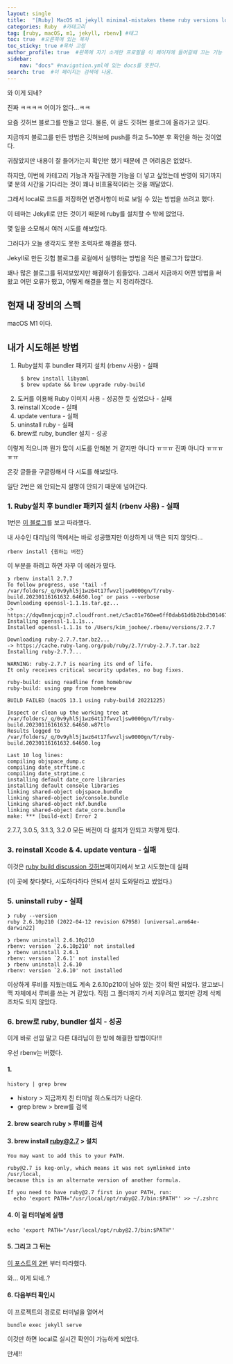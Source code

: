 ```yaml
---
layout: single
title:  "[Ruby] MacOS m1 jekyll minimal-mistakes theme ruby versions local"
categories: Ruby  #카테고리
tag: [ruby, macOS, m1, jekyll, rbenv] #태그
toc: true  #오른쪽에 있는 목차
toc_sticky: true #목차 고정
author_profile: true  #왼쪽에 자기 소개란 프로필을 이 페이지에 들어갈때 끄는 기능
sidebar:
    nav: "docs" #navigation.yml에 있는 docs를 뜻한다.
search: true  #이 페이지는 검색에 나옴.
---
```


와 이게 되네?

진짜 ㅋㅋㅋㅋ 어이가 없다...ㅋㅋ

요즘 깃허브 블로그를 만들고 있다. 물론, 이 글도 깃허브 블로그에 올라가고 있다.

지금까지 블로그를 만든 방법은 깃허브에 push를 하고 5~10분 후 확인을 하는 것이였다.

귀찮았지만 내용이 잘 들어가는지 확인만 했기 때문에 큰 어려움은 없었다.

하지만, 이번에 카테고리 기능과 자질구레한 기능을 더 넣고 싶었는데 반영이 되기까지 몇 분의 시간을 기다리는 것이 꽤나 비효율적이라는 것을 깨달았다.

그래서 local로 코드를 저장하면 변경사항이 바로 보일 수 있는 방법을 쓰려고 했다.

이 테마는 Jekyll로 만든 것이기 때문에 ruby를 설치할 수 밖에 없었다. 

몇 일을 소모해서 여러 시도를 해보았다.

그러다가 오늘 생각지도 못한 조력자로 해결을 했다.

Jekyll로 만든 깃헙 블로그를 로컬에서 실행하는 방법을 적은 블로그가 많았다.

꽤나 많은 블로그를 뒤져보았지만 해결하기 힘들었다. 그래서 지금까지 어떤 방법을 써왔고 어떤 오류가 떴고, 어떻게 해결을 했는 지 정리하겠다.

## 현재 내 장비의 스펙

macOS M1 이다.

## 내가 시도해본 방법

1. Ruby설치 후 bundler 패키지 설치 (rbenv 사용) - 실패
   ```shell
    $ brew install libyaml
    $ brew update && brew upgrade ruby-build
   ```
2. 도커를 이용해 Ruby 이미지 사용 - 성공한 듯 싶었으나 - 실패
3. reinstall Xcode - 실패
4. update ventura - 실패
5. uninstall ruby - 실패
6. brew로 ruby, bundler 설치 - 성공

이렇게 적으니까 뭔가 많이 시도를 안해본 거 같지만 아니다 ㅠㅠㅠ 진짜 아니다 ㅠㅠㅠㅠㅠ

온갖 글들을 구글링해서 다 시도를 해보았다.

일단 2번은 왜 안되는지 설명이 안되기 때문에 넘어간다.

### 1. Ruby설치 후 bundler 패키지 설치 (rbenv 사용) - 실패

1번은 [이 블로그](https://unluckyjung.github.io/develop-setting/2021/01/20/Mac-Jekyll-Setting/)를 보고 따라했다.

내 사수인 대리님의 맥에서는 바로 성공했지만 이상하게 내 맥은 되지 않앗다...

```shell
rbenv install {원하는 버전} 
```

이 부분을 하려고 하면 자꾸 이 에러가 떴다.

```shell
❯ rbenv install 2.7.7
To follow progress, use 'tail -f /var/folders/_q/0v9yhl5j1wz64t17fwvzljsw0000gn/T/ruby-build.20230116161632.64650.log' or pass --verbose
Downloading openssl-1.1.1s.tar.gz...
-> https://dqw8nmjcqpjn7.cloudfront.net/c5ac01e760ee6ff0dab61d6b2bbd30146724d063eb322180c6f18a6f74e4b6aa
Installing openssl-1.1.1s...
Installed openssl-1.1.1s to /Users/kim_joohee/.rbenv/versions/2.7.7

Downloading ruby-2.7.7.tar.bz2...
-> https://cache.ruby-lang.org/pub/ruby/2.7/ruby-2.7.7.tar.bz2
Installing ruby-2.7.7...

WARNING: ruby-2.7.7 is nearing its end of life.
It only receives critical security updates, no bug fixes.

ruby-build: using readline from homebrew
ruby-build: using gmp from homebrew

BUILD FAILED (macOS 13.1 using ruby-build 20221225)

Inspect or clean up the working tree at /var/folders/_q/0v9yhl5j1wz64t17fwvzljsw0000gn/T/ruby-build.20230116161632.64650.w87tlo
Results logged to /var/folders/_q/0v9yhl5j1wz64t17fwvzljsw0000gn/T/ruby-build.20230116161632.64650.log

Last 10 log lines:
compiling objspace_dump.c
compiling date_strftime.c
compiling date_strptime.c
installing default date_core libraries
installing default console libraries
linking shared-object objspace.bundle
linking shared-object io/console.bundle
linking shared-object nkf.bundle
linking shared-object date_core.bundle
make: *** [build-ext] Error 2
```

2.7.7, 3.0.5, 3.1.3, 3.2.0 모든 버전이 다 설치가 안되고 저렇게 떴다.


### 3. reinstall Xcode & 4. update ventura - 실패

이것은 [ruby build discussion 깃허브](https://github.com/rbenv/ruby-build/discussions)페이지에서 보고 시도했는데 실패 

(이 곳에 찾다찾다, 시도하다하다 안되서 설치 도와달라고 썼었다.)

### 5. uninstall ruby - 실패

```shell
❯ ruby --version
ruby 2.6.10p210 (2022-04-12 revision 67958) [universal.arm64e-darwin22]

❯ rbenv uninstall 2.6.10p210
rbenv: version `2.6.10p210' not installed
❯ rbenv uninstall 2.6.1
rbenv: version `2.6.1' not installed
❯ rbenv uninstall 2.6.10
rbenv: version `2.6.10' not installed
```

이상하게 루비를 지웠는데도 계속 2.6.10p210이 남아 있는 것이 확인 되었다. 알고보니 맥 자체에서 루비를 쓰는 거 같았다. 직접 그 폴더까지 가서 지우려고 했지만 강제 삭제조차도 되지 않았다.

### 6. brew로 ruby, bundler 설치 - 성공

이게 바로 선임 말고 다른 대리님이 한 방에 해결한 방법이다!!!

우선 rbenv는 버렸다.

#### 1. 
```shell
history | grep brew
```
- history > 지금까지 친 터미널 히스토리가 나온다.
- grep brew > brew를 검색

#### 2. brew search ruby >  루비를 검색
#### 3. brew install ruby@2.7 > 설치
```shell
You may want to add this to your PATH.

ruby@2.7 is keg-only, which means it was not symlinked into /usr/local,
because this is an alternate version of another formula.

If you need to have ruby@2.7 first in your PATH, run:
  echo 'export PATH="/usr/local/opt/ruby@2.7/bin:$PATH"' >> ~/.zshrc
```

#### 4. 이 걸 터미널에 실행
```shell
echo 'export PATH="/usr/local/opt/ruby@2.7/bin:$PATH"'
```

#### 5. 그리고 그 뒤는 
[이 포스트의 2번](https://docs.github.com/ko/enterprise-server@3.6/pages/setting-up-a-github-pages-site-with-jekyll/testing-your-github-pages-site-locally-with-jekyll)
부터 따라했다. 

와... 이게 되네..? 

#### 6. 다음부터 확인시 
이 프로젝트의 경로로 터미널을 열어서 
```shell
bundle exec jekyll serve
```
이것만 하면 local로 실시간 확인이 가능하게 되었다. 

만세!!
